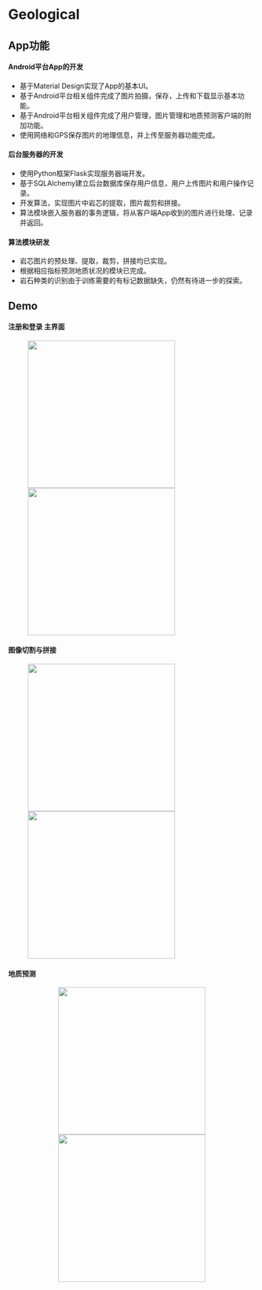 # Geological

## App功能

#### Android平台App的开发
 - 基于Material Design实现了App的基本UI。
 - 基于Android平台相关组件完成了图片拍摄，保存，上传和下载显示基本功能。
 - 基于Android平台相关组件完成了用户管理，图片管理和地质预测客户端的附加功能。
 - 使用网络和GPS保存图片的地理信息，并上传至服务器功能完成。

#### 后台服务器的开发
 - 使用Python框架Flask实现服务器端开发。
 - 基于SQLAlchemy建立后台数据库保存用户信息，用户上传图片和用户操作记录。
 - 开发算法，实现图片中岩芯的提取，图片裁剪和拼接。
 - 算法模块嵌入服务器的事务逻辑，将从客户端App收到的图片进行处理、记录并返回。

#### 算法模块研发
 - 岩芯图片的预处理、提取，裁剪，拼接均已实现。
 - 根据相应指标预测地质状况的模块已完成。
 - 岩石种类的识别由于训练需要的有标记数据缺失，仍然有待进一步的探索。

## Demo

#### 注册和登录 主界面

<figure class="half">
    <img src="https://img1.doubanio.com/view/status/m/public/7ac443a0b86d1d7.webp"  width="300px"/><img src="https://img3.doubanio.com/view/status/m/public/1fc4084e41edbbf.webp"  width="300px"/>
</figure>

#### 图像切割与拼接

<figure class="half">
    <img src="https://img1.doubanio.com/view/status/m/public/8fd331628e5ad8c.webp"  width="300px"/><img src="https://img1.doubanio.com/view/status/m/public/8a528ff694500bb.webp"  width="300px"/>
</figure>

#### 地质预测

<center class="half">
    <img src="https://img3.doubanio.com/view/status/m/public/42612d4a49ddcbf.webp" width="300px"/><img src="https://img3.doubanio.com/view/status/m/public/9b88c3d557f4322.webp" width="300px"/>
</center>

